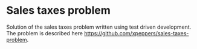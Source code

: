 # Sales taxes problem

Solution of the sales taxes problem written using test driven development. The problem is described here https://github.com/xpeppers/sales-taxes-problem.
